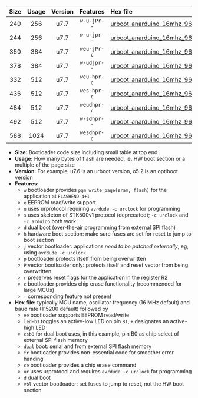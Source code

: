 |Size|Usage|Version|Features|Hex file|
|:-:|:-:|:-:|:-:|:--|
|240|256|u7.7|`w-u-jPr--`|[urboot_anarduino_16mhz_9600bps_led+b1_ur_vbl.hex](https://raw.githubusercontent.com/stefanrueger/urboot.hex/main/boards/anarduino/fcpu_16mhz/9600_bps/urboot_anarduino_16mhz_9600bps_led+b1_ur_vbl.hex)|
|244|256|u7.7|`w-u-jpr--`|[urboot_anarduino_16mhz_9600bps_led+b1_fr_ur_vbl.hex](https://raw.githubusercontent.com/stefanrueger/urboot.hex/main/boards/anarduino/fcpu_16mhz/9600_bps/urboot_anarduino_16mhz_9600bps_led+b1_fr_ur_vbl.hex)|
|350|384|u7.7|`weu-jPr-c`|[urboot_anarduino_16mhz_9600bps_ee_led+b1_fr_ce_ur_vbl.hex](https://raw.githubusercontent.com/stefanrueger/urboot.hex/main/boards/anarduino/fcpu_16mhz/9600_bps/urboot_anarduino_16mhz_9600bps_ee_led+b1_fr_ce_ur_vbl.hex)|
|378|384|u7.7|`w-udjpr--`|[urboot_anarduino_16mhz_9600bps_led+b1_csd5_dual_ur_vbl.hex](https://raw.githubusercontent.com/stefanrueger/urboot.hex/main/boards/anarduino/fcpu_16mhz/9600_bps/urboot_anarduino_16mhz_9600bps_led+b1_csd5_dual_ur_vbl.hex)|
|332|512|u7.7|`weu-hpr-c`|[urboot_anarduino_16mhz_9600bps_ee_led+b1_fr_ce_ur.hex](https://raw.githubusercontent.com/stefanrueger/urboot.hex/main/boards/anarduino/fcpu_16mhz/9600_bps/urboot_anarduino_16mhz_9600bps_ee_led+b1_fr_ce_ur.hex)|
|436|512|u7.7|`wes-hpr-c`|[urboot_anarduino_16mhz_9600bps_ee_led+b1_fr_ce.hex](https://raw.githubusercontent.com/stefanrueger/urboot.hex/main/boards/anarduino/fcpu_16mhz/9600_bps/urboot_anarduino_16mhz_9600bps_ee_led+b1_fr_ce.hex)|
|484|512|u7.7|`weudhpr-c`|[urboot_anarduino_16mhz_9600bps_ee_led+b1_csd5_dual_fr_ce_ur.hex](https://raw.githubusercontent.com/stefanrueger/urboot.hex/main/boards/anarduino/fcpu_16mhz/9600_bps/urboot_anarduino_16mhz_9600bps_ee_led+b1_csd5_dual_fr_ce_ur.hex)|
|492|512|u7.7|`w-sdhpr--`|[urboot_anarduino_16mhz_9600bps_led+b1_csd5_dual_fr.hex](https://raw.githubusercontent.com/stefanrueger/urboot.hex/main/boards/anarduino/fcpu_16mhz/9600_bps/urboot_anarduino_16mhz_9600bps_led+b1_csd5_dual_fr.hex)|
|588|1024|u7.7|`wesdhpr-c`|[urboot_anarduino_16mhz_9600bps_ee_led+b1_csd5_dual_fr_ce.hex](https://raw.githubusercontent.com/stefanrueger/urboot.hex/main/boards/anarduino/fcpu_16mhz/9600_bps/urboot_anarduino_16mhz_9600bps_ee_led+b1_csd5_dual_fr_ce.hex)|

- **Size:** Bootloader code size including small table at top end
- **Usage:** How many bytes of flash are needed, ie, HW boot section or a multiple of the page size
- **Version:** For example, u7.6 is an urboot version, o5.2 is an optiboot version
- **Features:**
  + `w` bootloader provides `pgm_write_page(sram, flash)` for the application at `FLASHEND-4+1`
  + `e` EEPROM read/write support
  + `u` uses urprotocol requiring `avrdude -c urclock` for programming
  + `s` uses skeleton of STK500v1 protocol (deprecated); `-c urclock` and `-c arduino` both work
  + `d` dual boot (over-the-air programming from external SPI flash)
  + `h` hardware boot section: make sure fuses are set for reset to jump to boot section
  + `j` vector bootloader: applications *need to be patched externally*, eg, using `avrdude -c urclock`
  + `p` bootloader protects itself from being overwritten
  + `P` vector bootloader only: protects itself and reset vector from being overwritten
  + `r` preserves reset flags for the application in the register R2
  + `c` bootloader provides chip erase functionality (recommended for large MCUs)
  + `-` corresponding feature not present
- **Hex file:** typically MCU name, oscillator frequency (16 MHz default) and baud rate (115200 default) followed by
  + `ee` bootloader supports EEPROM read/write
  + `led-b1` toggles an active-low LED on pin `B1`, `+` designates an active-high LED
  + `csb0` for dual boot uses, in this example, pin B0 as chip select of external SPI flash memory
  + `dual` boot: serial and from external SPI flash memory
  + `fr` bootloader provides non-essential code for smoother error handing
  + `ce` bootloader provides a chip erase command
  + `ur` uses urprotocol and requires `avrdude -c urclock` for programming
  + `d` dual boot
  + `vbl` vector bootloader: set fuses to jump to reset, not the HW boot section
